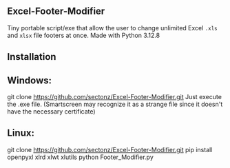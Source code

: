 ## Excel-Footer-Modifier
Tiny portable script/exe that allow the user to change unlimited Excel `.xls` and `xlsx` file footers at once. Made with Python 3.12.8 

## Installation

## Windows:
git clone https://github.com/sectonz/Excel-Footer-Modifier.git
Just execute the .exe file. (Smartscreen may recognize it as a strange file since it doesn't have the necessary certificate)

## Linux:
git clone https://github.com/sectonz/Excel-Footer-Modifier.git
pip install openpyxl xlrd xlwt xlutils
python Footer_Modifier.py
